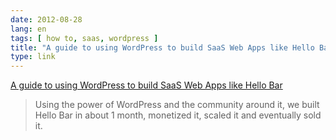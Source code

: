 ```yaml
---
date: 2012-08-28
lang: en
tags: [ how to, saas, wordpress ]
title: "A guide to using WordPress to build SaaS Web Apps like Hello Bar"
type: link
---
```


[A guide to using WordPress to build SaaS Web Apps like Hello
Bar](http://www.dtelepathy.com/blog/dt-labs/wordpress-saas-application-platform)

> Using the power of WordPress and the community around it, we built
> Hello Bar in about 1 month, monetized it, scaled it and eventually
> sold it.

